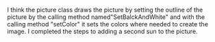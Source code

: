 I think the picture class draws the picture by setting the outline of the picture by the calling method named"SetBalckAndWhite" and with the calling method "setColor" it sets the colors where needed to create the image.
I completed the steps to adding a second sun to the picture.
